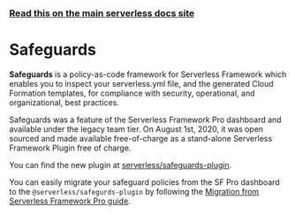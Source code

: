 <!--
title: Serverless Dashboard - Safeguards
menuText: Safeguards
menuOrder: 5
layout: Doc
-->

<!-- DOCS-SITE-LINK:START automatically generated  -->

### [Read this on the main serverless docs site](https://www.serverless.com/framework/docs/dashboard/safeguards/)

<!-- DOCS-SITE-LINK:END -->

# Safeguards

**Safeguards** is a policy-as-code framework for Serverless Framework which enables you to inspect your serverless.yml file, and the generated Cloud Formation templates, for compliance with security, operational, and organizational, best practices.

Safeguards was a feature of the Serverless Framework Pro dashboard and available under the legacy team tier. On August 1st, 2020, it was open sourced and made available free-of-charge as a stand-alone Serverless Framework Plugin free of charge.

You can find the new plugin at [serverless/safeguards-plugin](https://github.com/serverless/safeguards-plugin/).

You can easily migrate your safeguard policies from the SF Pro dashboard to the `@serverless/safegurds-plugin` by following the [Migration from Serverless Framework Pro guide](https://github.com/serverless/safeguards-plugin/#migrating-from-serverless-framework-pro).
